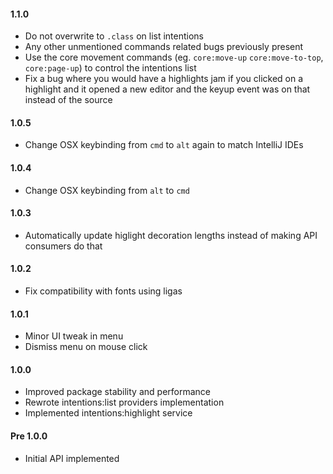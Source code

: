 #### 1.1.0

- Do not overwrite to `.class` on list intentions
- Any other unmentioned commands related bugs previously present
- Use the core movement commands (eg. `core:move-up` `core:move-to-top`, `core:page-up`) to control the intentions list
- Fix a bug where you would have a highlights jam if you clicked on a highlight and it opened a new editor and the keyup event was on that instead of the source

#### 1.0.5

* Change OSX keybinding from `cmd` to `alt` again to match IntelliJ IDEs

#### 1.0.4

* Change OSX keybinding from `alt` to `cmd`

#### 1.0.3

* Automatically update higlight decoration lengths instead of making API consumers do that

#### 1.0.2

* Fix compatibility with fonts using ligas

#### 1.0.1

* Minor UI tweak in menu
* Dismiss menu on mouse click

#### 1.0.0

* Improved package stability and performance
* Rewrote intentions:list providers implementation
* Implemented intentions:highlight service

#### Pre 1.0.0

* Initial API implemented
